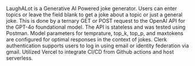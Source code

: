 LaughALot is a Generative AI Powered joke generator. Users can enter topics or leave the field blank to get a joke about a topic or just a general joke. This is done by a ternary GET or POST request to the OpenAI API for the GPT-4o foundational model. The API is stateless and was tested using Postman. Model parameters for temprature, top_k, top_p, and maxtokens are configured for optimal responses in the context of jokes. Clerk authentication supports users to log in using email or identity federation via gmail. Utilized Vercel to integrate CI/CD from Github actions and host serverless.
